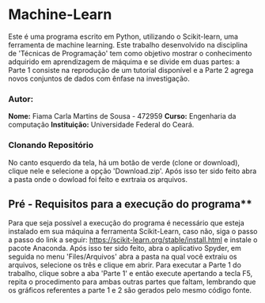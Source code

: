 # Machine-Learn 
Este é uma programa escrito em Python,  utilizando o Scikit-learn, uma ferramenta de machine
learning. Este trabalho desenvolvido na disciplina de 'Técnicas de Programação' tem como objetivo mostrar o conhecimento adquirido em aprendizagem de máquima e se divide em duas partes:  a Parte 1 consiste na reprodução de um tutorial disponível e a Parte 2 agrega novos conjuntos de dados com ênfase na investigação. 

### Autor:
**Nome:** Fiama Carla Martins de Sousa - 472959
 **Curso:** Engenharia da computação
 **Instituição:** Universidade Federal do Ceará.

### Clonando Repositório
No canto esquerdo da tela, há um botão de verde  (clone or download), clique nele e  selecione a opção 'Download.zip'. Após isso ter sido feito abra a pasta onde o dowload foi feito e exrtraia os arquivos.

## Pré - Requisitos para a execução do programa**
Para que seja possível a execução do programa é necessário que esteja instalado em sua máquina a ferramenta Scikit-Learn, caso não, siga o passo a passo do link a seguir: https://scikit-learn.org/stable/install.html e instale o pacote Anaconda. Após isso ter sido feito, abra o aplicativo Spyder, em seguida no menu 'Files/Arquivos' abra a pasta na qual você extraiu os arquivos, selecione os três e clique em abrir. Para executar a Parte 1 do trabalho, clique sobre a aba 'Parte 1' e então execute apertando a tecla F5, repita o procedimento para ambas outras partes que faltam, lembrando que os gráficos referentes a parte 1 e 2 são gerados pelo mesmo código fonte. 
